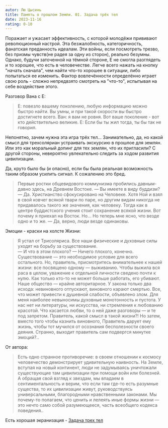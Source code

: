 ```yaml
---
autor: Лю Цысинь
title: Память о прошлом Земли. 01. Задача трёх тел
date: 2023-11-16
rating: 0-10
---
```

Поражает и ужасает эффективность, с которой молодёжи прививают революционный настрой. Эта безжалобность, категоричность, фанатская преданность идеалам. Эти войны, если посмотреть трезво, без призмы чувств(не радея за одну из сторон), реально безумны. Однако, будучи заточенной на тёмной стороне, Е не смогла разглядеть и то хорошее, что есть в человечестве. Легче всего нажать на кнопку "начать сначала", чем найти что-то хорошее в ситуации, либо попытаться ее изменить. Фактор вовлечённости определённо играет свою роль - сложно непредвзято смотреть на "что-то", испытывая на себе воздействие этого.

Разговор Вана с Е:
>Е: повезло вашему поколению, любую информацию можно быстро найти. Вы умны, и при такой скорости вы быстро достигнете всего.
>Ван: я вам не ровня. Вот ваше поколение - вот кто действительно великие.
>Е: Если бы ты жил тогда, ты бы так не говорил.

Непонятно, зачем нужна эта игра трёх тел... Занимательно, да, но какой смысл для трехсоляриан устраивать экскурсию в прошлое для землян. Или это как моральный допинг для тех землян, что их пригласили? С другой стороны, невероятно увлекательно следить за ходом развития цивилизации.

Да, круто было бы (и опасно), если бы была реальная возможность таким образом усилить сигнал. К сожалению это бред.

>Первые ростки общевидового коммунизма пробились давным-давно здесь, на Древнем Востоке. — Вы имеете в виду буддизм? — Да. Христианство сфокусировано на Человеке. Хотя Ной и взял в свой ковчег всякой твари по паре, но другим видам никогда не придавалось такого же значения, как человеку. Тогда как в центре буддистского учения стоит сохранение всякой жизни. Вот почему я приехал на Восток. Но… Но теперь мне ясно, что везде одно и то же. — Да, верно, люди везде одинаковы.

Эмоции - краски на холсте Жизни:  
>Я устал от Трисоляриса. Все наши физические и духовные силы уходят на борьбу за существование.  
>— И что в этом плохого? — Ничего плохого, конечно. Существование — это необходимое условие для всего остального. Но, правитель, присмотритесь внимательнее к нашей жизни: все посвящено одному — выживанию. Чтобы выжила вся раса в целом, уважение к отдельной личности сведено почти к нулю. Как только кто-то не может больше работать, его убивают. Наше общество — крайне авторитарное. У закона только два исхода: невиновного отпускают, виновного карают смертью. Все, что может привести к душевной слабости, объявлено злом. Для меня наиболее невыносимы духовные монотонность и пустота. У нас нет ни литературы, ни искусства, ни стремления к любованию красотой. Что касается любви, то о ней даже разговоры — и те под запретом. Правитель, какой смысл в такой жизни?!
Но затем, вместо того чтобы казнить виновного, Правитель дарует ему жизнь, чтобы тот мучился от осознания бесполезности своего деяния. Странно, выходит правитель сам подвергся минутке эмоций?..

От автора:  
>Есть одно странное противоречие: в своем отношении к космосу человечество демонстрирует удивительную наивность. На Земле, вступая на новый континент, люди не задумываясь уничтожали существующие там цивилизации при помощи войн или болезней. А обращая свой взгляд к звездам, мы впадаем в сентиментальность и верим, что если там где-то есть разумные существа, то их цивилизации живут, руководствуясь универсальными, благородными нравственными законами. Мы почему-то полагаем, что ценить и лелеять иные формы жизни — это нечто само собой разумеющееся, часть всеобщего кодекса поведения..

Есть хорошая экранизация - [Задача трех тел](Кино/Задача%20трех%20тел.md)